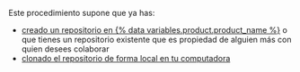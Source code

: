 Este procedimiento supone que ya has:

  - [creado un repositorio en {% data variables.product.product_name %}](/articles/creating-a-new-repository) o que tienes un repositorio existente que es propiedad de alguien más con quien desees colaborar
  - [clonado el repositorio de forma local en tu computadora](/articles/cloning-a-repository)
